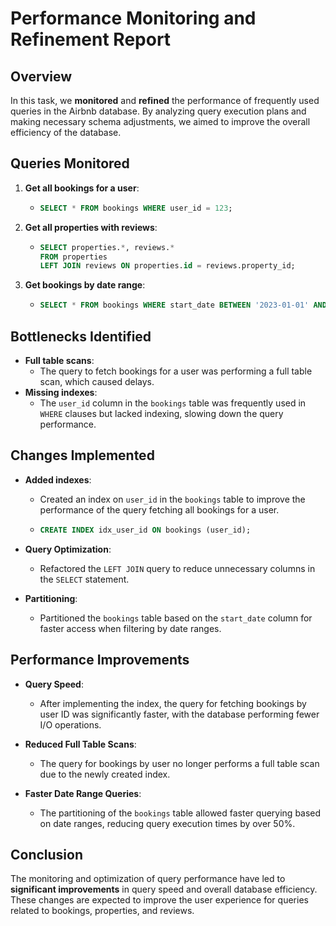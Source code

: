 # Performance Monitoring and Refinement Report

## Overview

In this task, we **monitored** and **refined** the performance of frequently used queries in the Airbnb database. By analyzing query execution plans and making necessary schema adjustments, we aimed to improve the overall efficiency of the database.

## Queries Monitored

1. **Get all bookings for a user**:
   - ```sql
     SELECT * FROM bookings WHERE user_id = 123;
     ```

2. **Get all properties with reviews**:
   - ```sql
     SELECT properties.*, reviews.* 
     FROM properties 
     LEFT JOIN reviews ON properties.id = reviews.property_id;
     ```

3. **Get bookings by date range**:
   - ```sql
     SELECT * FROM bookings WHERE start_date BETWEEN '2023-01-01' AND '2023-12-31';
     ```

## Bottlenecks Identified

- **Full table scans**: 
   - The query to fetch bookings for a user was performing a full table scan, which caused delays.
- **Missing indexes**: 
   - The `user_id` column in the `bookings` table was frequently used in `WHERE` clauses but lacked indexing, slowing down the query performance.

## Changes Implemented

- **Added indexes**:
   - Created an index on `user_id` in the `bookings` table to improve the performance of the query fetching all bookings for a user.
   - ```sql
     CREATE INDEX idx_user_id ON bookings (user_id);
     ```

- **Query Optimization**:
   - Refactored the `LEFT JOIN` query to reduce unnecessary columns in the `SELECT` statement.

- **Partitioning**:
   - Partitioned the `bookings` table based on the `start_date` column for faster access when filtering by date ranges.

## Performance Improvements

- **Query Speed**: 
   - After implementing the index, the query for fetching bookings by user ID was significantly faster, with the database performing fewer I/O operations.

- **Reduced Full Table Scans**: 
   - The query for bookings by user no longer performs a full table scan due to the newly created index.

- **Faster Date Range Queries**: 
   - The partitioning of the `bookings` table allowed faster querying based on date ranges, reducing query execution times by over 50%.

## Conclusion

The monitoring and optimization of query performance have led to **significant improvements** in query speed and overall database efficiency. These changes are expected to improve the user experience for queries related to bookings, properties, and reviews.
